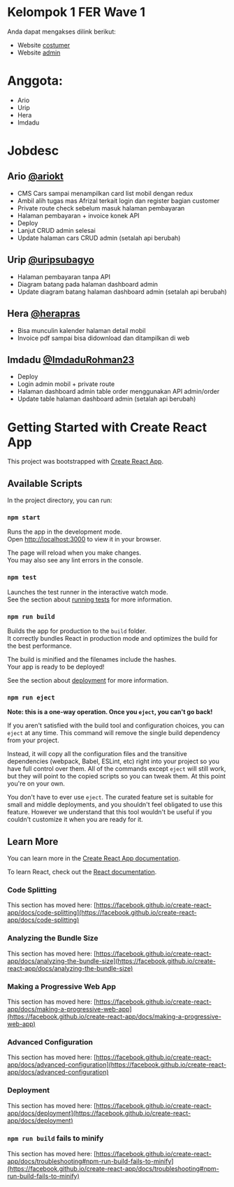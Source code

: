 # Kelompok 1 FER Wave 1
Anda dapat mengakses dilink berikut: 
- Website [costumer](https://challenge-platinum-kelompok1.netlify.app/)
- Website [admin](https://bcr-admin-kelompok1.netlify.app/dashboard)

# Anggota:
- Ario 
- Urip
- Hera
- Imdadu

# Jobdesc
## Ario [@ariokt](https://github.com/ariokt)

- CMS Cars sampai menampilkan card list mobil dengan redux
- Ambil alih tugas mas Afrizal terkait login dan register bagian customer
- Private route check sebelum masuk halaman pembayaran
- Halaman pembayaran + invoice konek API
- Deploy
- Lanjut CRUD admin selesai
- Update halaman cars CRUD admin (setalah api berubah)

## Urip [@uripsubagyo](https://github.com/uripsubagyo)
- Halaman pembayaran tanpa API
- Diagram batang pada halaman dashboard admin
- Update diagram batang halaman dashboard admin (setalah api berubah)
## Hera [@herapras](https://github.com/herapras)
- Bisa munculin kalender halaman detail mobil 
- Invoice pdf sampai bisa didownload dan ditampilkan di web

## Imdadu [@ImdaduRohman23](https://github.com/ImdaduRohman23)
- Deploy
- Login admin mobil + private route
- Halaman dashboard admin table order menggunakan API admin/order
- Update table halaman dashboard admin (setalah api berubah)

# Getting Started with Create React App

This project was bootstrapped with [Create React App](https://github.com/facebook/create-react-app).

## Available Scripts

In the project directory, you can run:

### `npm start`

Runs the app in the development mode.\
Open [http://localhost:3000](http://localhost:3000) to view it in your browser.

The page will reload when you make changes.\
You may also see any lint errors in the console.

### `npm test`

Launches the test runner in the interactive watch mode.\
See the section about [running tests](https://facebook.github.io/create-react-app/docs/running-tests) for more information.

### `npm run build`

Builds the app for production to the `build` folder.\
It correctly bundles React in production mode and optimizes the build for the best performance.

The build is minified and the filenames include the hashes.\
Your app is ready to be deployed!

See the section about [deployment](https://facebook.github.io/create-react-app/docs/deployment) for more information.

### `npm run eject`

**Note: this is a one-way operation. Once you `eject`, you can't go back!**

If you aren't satisfied with the build tool and configuration choices, you can `eject` at any time. This command will remove the single build dependency from your project.

Instead, it will copy all the configuration files and the transitive dependencies (webpack, Babel, ESLint, etc) right into your project so you have full control over them. All of the commands except `eject` will still work, but they will point to the copied scripts so you can tweak them. At this point you're on your own.

You don't have to ever use `eject`. The curated feature set is suitable for small and middle deployments, and you shouldn't feel obligated to use this feature. However we understand that this tool wouldn't be useful if you couldn't customize it when you are ready for it.

## Learn More

You can learn more in the [Create React App documentation](https://facebook.github.io/create-react-app/docs/getting-started).

To learn React, check out the [React documentation](https://reactjs.org/).

### Code Splitting

This section has moved here: [https://facebook.github.io/create-react-app/docs/code-splitting](https://facebook.github.io/create-react-app/docs/code-splitting)

### Analyzing the Bundle Size

This section has moved here: [https://facebook.github.io/create-react-app/docs/analyzing-the-bundle-size](https://facebook.github.io/create-react-app/docs/analyzing-the-bundle-size)

### Making a Progressive Web App

This section has moved here: [https://facebook.github.io/create-react-app/docs/making-a-progressive-web-app](https://facebook.github.io/create-react-app/docs/making-a-progressive-web-app)

### Advanced Configuration

This section has moved here: [https://facebook.github.io/create-react-app/docs/advanced-configuration](https://facebook.github.io/create-react-app/docs/advanced-configuration)

### Deployment

This section has moved here: [https://facebook.github.io/create-react-app/docs/deployment](https://facebook.github.io/create-react-app/docs/deployment)

### `npm run build` fails to minify

This section has moved here: [https://facebook.github.io/create-react-app/docs/troubleshooting#npm-run-build-fails-to-minify](https://facebook.github.io/create-react-app/docs/troubleshooting#npm-run-build-fails-to-minify)

